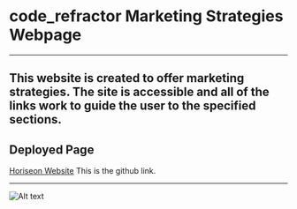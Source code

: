 # code_refractor Marketing Strategies Webpage
---
This website is created to offer marketing strategies.  The site is accessible and all of the links work to guide the user to the specified sections. 
---

## Deployed Page

[Horiseon Website](https://usethehill.github.io/code_refractor/)
This is the github link.

---

![Alt text]()